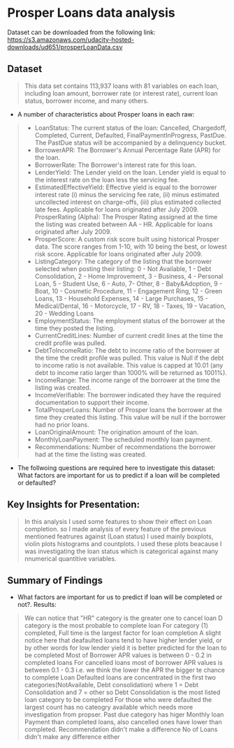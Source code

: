 # Prosper Loans data analysis
Dataset can be downloaded from the following link:
https://s3.amazonaws.com/udacity-hosted-downloads/ud651/prosperLoanData.csv

## Dataset

>This data set contains 113,937 loans with 81 variables on each loan, including loan amount, borrower rate (or interest rate), current loan status, borrower income, and many others.

- A number of characteristics about Prosper loans in each raw:
>-    LoanStatus:	The current status of the loan: Cancelled,  Chargedoff, Completed, Current, Defaulted,
        FinalPaymentInProgress, PastDue. The PastDue status will be accompanied by a delinquency bucket. 
>-    BorrowerAPR:	The Borrower's Annual Percentage Rate (APR) for the loan.
>-    BorrowerRate:	The Borrower's interest rate for this loan. 
>-    LenderYield:	The Lender yield on the loan. Lender yield is equal to the interest rate on the loan less the servicing fee.
>-    EstimatedEffectiveYield:	Effective yield is equal to the borrower interest rate (i) minus the servicing fee rate, (ii) minus estimated uncollected interest on charge-offs, (iii) plus estimated collected late fees.  Applicable for loans originated after July 2009.
    ProsperRating (Alpha):	The Prosper Rating assigned at the time the listing was created between AA - HR.  Applicable for loans originated after July 2009.
>-    ProsperScore:	A custom risk score built using historical Prosper data. The score ranges from 1-10, with 10 being the best, or lowest risk score.  Applicable for loans originated after July 2009.
>-   ListingCategory:	The category of the listing that the borrower selected when posting their listing: 0 - Not Available, 1 - Debt Consolidation, 2 - Home Improvement, 3 - Business, 4 - Personal Loan, 5 - Student Use, 6 - Auto, 7- Other, 8 - Baby&Adoption, 9 - Boat, 10 - Cosmetic Procedure, 11 - Engagement Ring, 12 - Green Loans, 13 - Household Expenses, 14 - Large Purchases, 15 - Medical/Dental, 16 - Motorcycle, 17 - RV, 18 - Taxes, 19 - Vacation, 20 - Wedding Loans
>-   EmploymentStatus:	The employment status of the borrower at the time they posted the listing.
>-   CurrentCreditLines:	Number of current credit lines at the time the credit profile was pulled.
>-   DebtToIncomeRatio:	The debt to income ratio of the borrower at the time the credit profile was pulled. This value is Null if the debt to income ratio is not available. This value is capped at 10.01 (any debt to income ratio larger than 1000% will be returned as 1001%).
>-    IncomeRange:	The income range of the borrower at the time the listing was created.
>-   IncomeVerifiable:	The borrower indicated they have the required documentation to support their income.
>-   TotalProsperLoans:	Number of Prosper loans the borrower at the time they created this listing. This value will be null if the borrower had no prior loans. 
>-    LoanOriginalAmount:	The origination amount of the loan.
>-   MonthlyLoanPayment:	The scheduled monthly loan payment.
>-    Recommendations:	Number of recommendations the borrower had at the time the listing was created.


- The follwoing questions are required here to investigate this dataset:
   What factors are important for us to predict if a loan will be completed or defaulted?


## Key Insights for Presentation:

> In this analysis I used some features to show their effect on Loan completion.
so I made analysis of every feature of the previous mentioned featrures against (Loan status)
I used mainly boxplots, violin plots histograms  and countplots. 
I used these plots beacause I was investigating the loan status which is categorical against many nnumerical quantitive variables.

## Summary of Findings

- What factors are important for us to predict if loan will be completed or not?.
Results:
>We can notice that "HR" category is the greater one to cancel loan
>D category is the most probable to complete loan
>For category (1) completed, Full time is the largest factor for loan completion
>A slight notice here that deafaulted loans tend to have higher lender yield, 
or by other words for low lender yield it is better predicted for the loan to be completed
>Most of Borrower APR values is between 0 - 0.2 in completed loans
>For cancelled loans most of borrower APR values is between 0.1 - 0.3
i.e. we think the lower the APR the bigger te chance to complete Loan
>Defaulted loans are concentrated in the first two categories(NotAvailable, Debt consolidation)
where 1 = Debt Consolidation and 7 = other
so Debt Consolidation is the most listed loan category to be completed
>For those who were defaulted the largest count has no cateogry available which needs more investigation from propser.
>Past due category has higer Monthly loan Payment than completed loans, also cancelled ones have lower than completed.
>Recommendation didn't make a difference
>No of Loans didn't make any difference either
